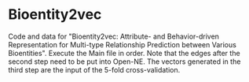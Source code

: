 # Bioentity2vec
Code and data for "Bioentity2vec: Attribute- and Behavior-driven Representation for Multi-type Relationship Prediction between Various Bioentities". Execute the Main file in order. Note that the edges after the second step need to be put into Open-NE. The vectors generated in the third step are the input of the 5-fold cross-validation.
